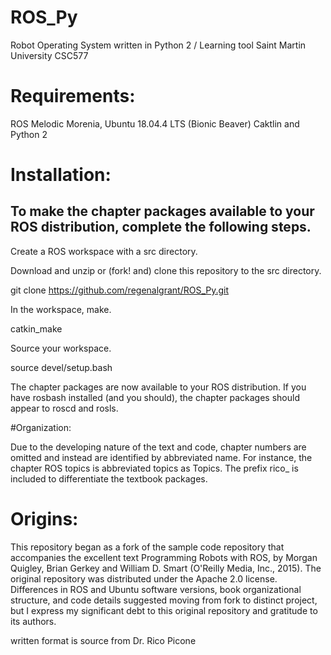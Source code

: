 # ROS_Py
Robot Operating System written in Python 2 / Learning tool Saint Martin University CSC577

# Requirements:

ROS Melodic Morenia, Ubuntu 18.04.4 LTS (Bionic Beaver) Caktlin and Python 2

# Installation:

## To make the chapter packages available to your ROS distribution, complete the following steps.

Create a ROS workspace with a src directory.

Download and unzip or (fork! and) clone this repository to the src directory.

git clone https://github.com/regenalgrant/ROS_Py.git

In the workspace, make.

catkin_make

Source your workspace.

source devel/setup.bash

The chapter packages are now available to your ROS distribution. If you have rosbash installed (and you should), the chapter packages should appear to roscd and rosls.

#Organization:

Due to the developing nature of the text and code, chapter numbers are omitted and instead are identified by abbreviated name. For instance, the chapter ROS topics is abbreviated topics as Topics. The prefix rico_ is included to differentiate the textbook packages.

# Origins:

This repository began as a fork of the sample code repository that accompanies the excellent text Programming Robots with ROS, by Morgan Quigley, Brian Gerkey and William D. Smart (O'Reilly Media, Inc., 2015). The original repository was distributed under the Apache 2.0 license. Differences in ROS and Ubuntu software versions, book organizational structure, and code details suggested moving from fork to distinct project, but I express my significant debt to this original repository and gratitude to its authors.

written format is source from Dr. Rico Picone